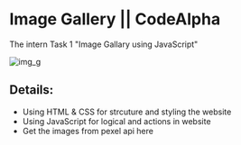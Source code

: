 # Image Gallery || CodeAlpha
The intern Task 1 "Image Gallary using JavaScript"
<br>
 
![img_g](https://github.com/Kiro0oz/CodeAlpha_Project_ImageGallery/assets/91737992/8af4022a-3002-44a0-9a0b-9aecded2c8f6)

## Details:
- Using HTML & CSS for strcuture and styling the website
- Using JavaScript for logical and actions in website 
- Get the images from pexel api <a src="https://www.pexels.com/api/">here</a> 

